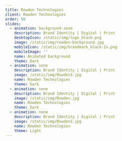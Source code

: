 ```yaml
---
title: Rowden Technologies
client: Rowden Technologies
order: 50
slides:
  - animation: background-zoom
    description: Brand Identity | Digital | Print
    desktopIcon: /static/img/logo_black.png
    image: /static/img/rowden-background.jpg
    mobileIcon: /static/img/brandmark_black-2x.png
    mobileImage: ''
    name: Animated background
    theme: Dark
  - animation: none
    description: Brand Identity | Digital | Print
    image: /static/img/Rowden3.jpg
    name: Rowden Technologies
    theme: Dark
  - animation: none
    description: Brand Identity | Digital | Print
    image: /static/img/Rowden.jpg
    name: Rowden Technologies
    theme: Dark
  - animation: none
    description: Brand Identity | Digital | Print
    image: /static/img/Rowden2.jpg
    name: Rowden Technologies
    theme: Light
---
```


